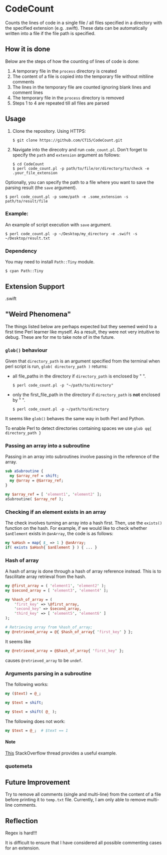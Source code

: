 # CodeCount

Counts the lines of code in a single file / all files specified in a directory with the specified extension (e.g. .swift). These data can be automatically written into a file if the file path is specified.

## How it is done

Below are the steps of how the counting of lines of code is done:
  1. A temporary file in the `process` directory is created
  2. The content of a file is copied into the temporary file without mltiline comments
  3. The lines in the temporary file are counted ignoring blank lines and comment lines
  4. The temporary file in the `process` directory is removed
  5. Steps 1 to 4 are repeated till all files are parsed

## Usage

1. Clone the repository. Using HTTPS:
    ```shell
    $ git clone https://github.com/CT15/CodeCount.git
    ```
2. Navigate into the direcotry and run `code_count.pl`.
   Don't forget to specify the `path` and `extension` argument as follows:
    ```shell
    $ cd CodeCount
    $ perl code_count.pl -p path/to/file/or/directory/to/check -e .your_file_extension
    ```
    
Optionally, you can specify the path to a file where you want to save the parsing result (the `save` argument).
```shell
$ perl code_count.pl -p some/path -e .some_extension -s path/to/result/file
```

### Example:

An example of script execution with `save` argument.
```shell
$ perl code_count.pl -p ~/Desktop/my_directory -e .swift -s ~/Desktop/result.txt
```

### Dependency

You may need to install `Path::Tiny` module.
```shell
$ cpan Path::Tiny
```
## Extension Support

.swift

## "Weird Phenomena"

The things listed below are perhaps expected but they seemed weird to a first time Perl learner like myself.
As a result, they were not very intuitive to debug. These are for me to take note of in the future.

### `glob()` behaviour

Given that `directory_path` is an argument specified from the terminal when perl script is run, 
`glob( directory_path )` returns:
* all file_paths in the directory if `directory_path` is enclosed by " ".
  ```shell
  $ perl code_count.pl -p "~/path/to/directory"
  ```
* only the first_file_path in the directory if `directory_path` is **not** enclosed by " ".
  ```shell
  $ perl code_count.pl -p ~/path/to/directory
  ```

It seems like `glob()` behaves the same way in both Perl and Python. 

To enable Perl to detect directories containing spaces we use `glob qq{ directory_path }`

### Passing an array into a subroutine

Passing in an array into subroutines involve passing in the reference of the array.
``` perl
sub aSubroutine {
  my $array_ref = shift;
  my @array = @$array_ref;
}

my $array_ref = [ 'element1', 'element2' ];
aSubroutine( $array_ref );
```

### Checking if an element exists in an array

The check involves turning an array into a hash first. Then, use the `exists()` function on the hash.
For example, if we would like to check whether `$anElement` exists in `@anArray`, the code is as follows:
```perl
my %aHash = map{ $_ => 1 } @anArray;
if( exists $aHash{ $anElement } ) { ... }
```

### Hash of array

A hash of array is done through a hash of array reference instead. This is to fascilitate array retrieval from the hash.
```perl
my @first_array = ( 'element1', 'element2' );
my $second_array = [ 'element3', 'element4' ];

my %hash_of_array = (
    'first_key' => \@first_array,
    'second_key' => $second_array,
    'third_key' => [ 'element5', 'element6' ]
);

# Retrieving array from %hash_of_array;
my @retrieved_array = @{ $hash_of_array{ 'first_key' } };
```

It seems like
```perl
my @retrieved_array = @$hash_of_array{ 'first_key' };
```
causes `@retrieved_array` to be `undef`.

### Arguments parsing in a subroutine

The following works:
```perl 
my ($text) = @_; 
```
``` perl
my $text = shift;
```
```perl
my $text = shift( @_ );
```

The following does not work:
```perl
my $text = @_;  # $text == 1
```

#### Note

[This](https://stackoverflow.com/questions/10031455/using-my-with-parentheses-and-only-one-variable) StackOverflow thread provides a useful example.

### quotemeta

## Future Improvement

Try to remove all comments (single and multi-line) from the content of a file before printing it to `temp.txt` file. Currently, I am only able to remove multi-line comments.

## Reflection

Regex is hard!!!

It is difficult to ensure that I have considered all possible commenting cases for an extension.
